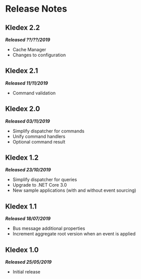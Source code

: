 # Release Notes

## Kledex 2.2
_**Released ??/??/2019**_
- Cache Manager
- Changes to configuration

## Kledex 2.1
_**Released 11/11/2019**_
- Command validation

## Kledex 2.0
_**Released 03/11/2019**_
- Simplify dispatcher for commands
- Unify command handlers
- Optional command result

## Kledex 1.2
_**Released 23/10/2019**_
- Simplify dispatcher for queries
- Upgrade to .NET Core 3.0
- New sample applications (with and without event sourcing)

## Kledex 1.1
_**Released 18/07/2019**_
- Bus message additional properties
- Increment aggregate root version when an event is applied

## Kledex 1.0
_**Released 25/05/2019**_
- Initial release